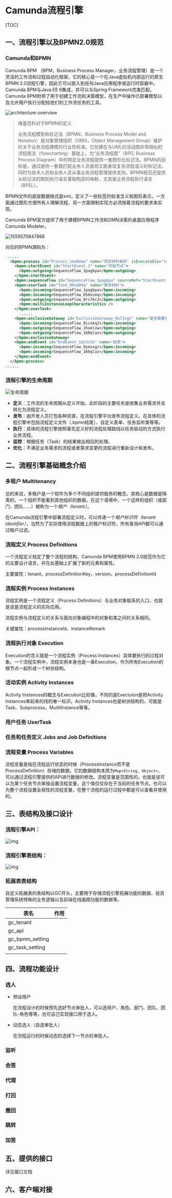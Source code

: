 # Camunda流程引擎

[TOC]



## 一、流程引擎以及BPMN2.0规范

### Camunda和BPMN

Camunda BPM （BPM，Business Process Manager，业务流程管理）是一个灵活的工作流和过程自动化框架，它的核心是一个在Java虚拟机内部运行的原生BPMN 2.0流程引擎，因此它可以嵌入到任何Java应用程序或运行时容器中。Camunda BPM与Java EE 6集成，并可以与Spring Framework完美匹配。 Camunda BPM附带了用于创建工作流和决策模型，在生产中操作已部署模型以及允许用户执行分配给他们的工作流任务的工具。

![architecture-overview](assets/architecture-overview.png)

> 维基百科对于BPMN的定义
>
> 业务流程模型和标记法（BPMN，Business Process Model and Notation）是对象管理组织（OMG，Object Management Group）维护的关于业务流程建模的行业性标准。它创建在与UML的活动图非常相似的流程图法（flowcharting）基础上，为“业务流程图”（BPD, Business Process Diagram）中的特定业务流程提供一套图形化标记法。BPMN的目标是，通过提供一套既匹配业务人员直观又能表现复杂流程语义的标记法，同时为技术人员和业务人员从事业务流程管理提供支持。BPMN规范还提供从标记法的图到执行语言基础构造的映射，尤其是业务流程执行语言（BPEL）。

BPMN文件的底层数据格式是xml，定义了一些标签的标准含义和图形表示。一方面通过图形方便所有人理解流程，另一方面限制实现方必须按着流程的要求来实现。

Camunda BPM官方提供了用于建模BPMN工作流和DMN决策的桌面应用程序Camunda Modeler。

![1559570847866](assets/1559570847866.png)

对应的BPMN源码为：

```xml
......
  <bpmn:process id="Process_1em8emw" name="项目材料审核" isExecutable="true">
    <bpmn:startEvent id="StartEvent_1" name="开始节点">
      <bpmn:outgoing>SequenceFlow_1pagkpa</bpmn:outgoing>
    </bpmn:startEvent>
    <bpmn:sequenceFlow id="SequenceFlow_1pagkpa" sourceRef="StartEvent_1" targetRef="Task_0hn604q" />
    <bpmn:userTask id="Task_0hn604q" name="填写材料">
      <bpmn:incoming>SequenceFlow_1pagkpa</bpmn:incoming>
      <bpmn:incoming>SequenceFlow_058xsmq</bpmn:incoming>
      <bpmn:outgoing>SequenceFlow_0rs76c2</bpmn:outgoing>
      <bpmn:multiInstanceLoopCharacteristics />
    </bpmn:userTask>
      ......
    <bpmn:exclusiveGateway id="ExclusiveGateway_0ol3vgn" name="是否需要合伙人批阅">
      <bpmn:incoming>SequenceFlow_0icnkq2</bpmn:incoming>
      <bpmn:outgoing>SequenceFlow_1hoelow</bpmn:outgoing>
      <bpmn:outgoing>SequenceFlow_160qlaz</bpmn:outgoing>
    </bpmn:exclusiveGateway>
    <bpmn:endEvent id="EndEvent_1qn3z3o" name="结束">
      <bpmn:incoming>SequenceFlow_0ymsxgc</bpmn:incoming>
      <bpmn:incoming>SequenceFlow_160qlaz</bpmn:incoming>
    </bpmn:endEvent>
  </bpmn:process>
......

```

### 流程引擎的生命周期

![生命周期](assets/生命周期.png)

- **定义**：工作流的生命周期从定义开始，此阶段的主要任务是收集业务需求并且转化为流程定义。
- **发布**：由开发人员打包各种资源，在流程引擎平台发布流程定义。在具体的流程引擎中包括流程定义文件（.bpmn结尾）、自定义表单、任务监听类等等。
- **执行**：具体的流程引擎按照事先定义好的流程处理路线以任务驱动的方式执行业务流程。
- **监控**：根据任务（Task）的结果做出相应的处理。
- **优化**：不满足业务需求的流程或者需求变更的流程进行重新设计和发布。

## 二、流程引擎基础概念介绍

### 多租户 Multitenancy

总的来说，多租户是一个软件为多个不同组织提供服务的概念。其核心是数据是隔离的，一个组织不能看到其他组织的数据。在这个语境中，一个这样的组织（或部门、团队……）被称为一个*租户（tenant）*。

在Camunda流程引擎中部署流程定义时，可以传递一个*租户标识符（tenant identifier）*，当然为了实际使用流程数据上的租户标识符，所有查询API都可以通过租户过滤。

### 流程定义 Process Definitions

一个流程定义规定了整个流程的结构，Camunda BPM使用BPMN 2.0规范作为它的主要设计语言，并在此基础上扩展了新的元素和属性。

主要属性：tenant，processDefinitionKey，version，processDefinitionId

### 流程实例 Process Instances

流程实例是一个流程定义（Process Definitions）与业务对象联系的入口，也就是说是流程定义的实际应用。

流程实例与流程定义的关系与面向对象编程中的对象和类之间的关系相同。

关键属性：processInstanceId、instanceRemark

### 流程执行对象 Execution

Execution的含义就是一个流程实例（Process Instances）具体要执行的过程对象。一个流程实例中，流程实例本身也是一条Execution，作为所有Execution的根节点一起形成一个树状结构。

### 活动实例 Activity Instances

Activity Instances的概念与Execution比较像，不同的是Exectuion是把Activity Instances串起来的线的唯一标识。Activity Instances也是树状结构的，可能是Task、Subprocess、MuiltiInstance等等。

### 用户任务 UserTask



### 任务和任务定义 Jobs and Job Definitions

### 流程变量 Process Variables

流程变量是指在流程运行状态的时候（ProcessInstance而不是ProcessDefinition）存储的数据，它的数据结构本质为`Map<String, Object>`，可以通过流程引擎提供的API进行数据的修改。流程变量是范围性的，也就是说可以为某个任务节点单独设置流程变量，这个值仅仅存在于当前的任务节点。也可以为整个流程设置全局性的流程变量，在整个流程的运行过程中都是可以查看并使用的。



## 三、表结构及接口设计

### 流程引擎API：

![img](assets/api.services.png)

### 流程引擎表结构：

![img](assets/erd_710_bpmn.svg)



### 拓展表表结构

自定义拓展表的表结构以GC开头，主要用于存储流程引擎拓展功能的数据、投资管理系统特殊的业务逻辑以及前端在线画图功能的数据等。

| 表名            | 作用 |
| --------------- | ---- |
| gc_tenant       |      |
| gc_api          |      |
| gc_bpmn_setting |      |
| gc_task_setting |      |
|                 |      |



## 四、流程功能设计

### 选人

- 预设用户

  在流程设计的时候预先选好节点审批人，可以选用户、角色、部门、团队、团队-角色等等，也可自己实现接口用于选人。

- 动态选人（自选审批人）

  在流程运行的时候动态的选择下一节点的审批人。

### 监听



### 会签

### 代理

### 打回

### 撤回

### 跳转

### 加签

### 

## 五、提供的接口

详见接口文档

## 六、客户端对接